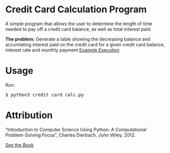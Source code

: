 # Credit Card Calculation Program

A simple program that allows the user to determine the length of time needed to 
pay off a credit card balance, as well as total interest paid.

<strong>The problem:</strong>
    Generate a table showing the decreasing balance and accumlating interest paid 
    on the credit card for a given credit card balance, interest rate and monthly
    payment
[Example Execution](credit_card_calc_prog_execution.png)




Usage
=====
Run:
<pre>
$ <kbd>python3 credit_card_calc.py</kbd>
</pre>


Attribution
===========
“Introduction to Computer Science Using Python: A Computational 
Problem-Solving Focus”, Charles Dierbach, John Wiley, 2012.

[See the Book](http://eu.wiley.com/WileyCDA/Section/id-302479.html?query=Charles+Dierbach)

